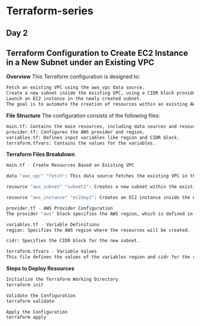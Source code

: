 # Terraform-series
## Day 2
## Terraform Configuration to Create EC2 Instance in a New Subnet under an Existing VPC

**Overview**
This Terraform configuration is designed to:
```bash
Fetch an existing VPC using the aws_vpc data source.
Create a new subnet inside the existing VPC, using a CIDR block provided as input.
Launch an EC2 instance in the newly created subnet.
The goal is to automate the creation of resources within an existing AWS VPC while ensuring that the subnet and EC2 instance creation don't overlap with existing subnets.
```
**File Structure**
The configuration consists of the following files:
```bash
main.tf: Contains the main resources, including data sources and resources for subnet and EC2 instance.
provider.tf: Configures the AWS provider and region.
variables.tf: Defines input variables like region and CIDR block.
terraform.tfvars: Contains the values for the variables.
```
**Terraform Files Breakdown**
```bash
main.tf - Create Resources Based on Existing VPC

data "aws_vpc" "fetch": This data source fetches the existing VPC in the region.

resource "aws_subnet" "subnet1": Creates a new subnet within the existing VPC using the CIDR block defined in the terraform.tfvars file.

resource "aws_instance" "ec2day2": Creates an EC2 instance inside the newly created subnet with a specified AMI ID and instance type.

provider.tf - AWS Provider Configuration
The provider "aws" block specifies the AWS region, which is defined in variables.tf and passed via terraform.tfvars.

variables.tf - Variable Definitions
region: Specifies the AWS region where the resources will be created.

cidr: Specifies the CIDR block for the new subnet.

terraform.tfvars - Variable Values
This file defines the values of the variables region and cidr for the region and CIDR block. You can modify the CIDR block to ensure it doesn’t conflict with any existing subnets in your VPC.
```
**Steps to Deploy Resources**
```bash
Initialize the Terraform Working Directory
terraform init

Validate the Configuration
terraform validate

Apply the Configuration
terraform apply
```
